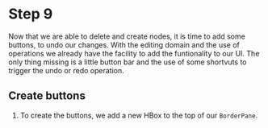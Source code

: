 # Step 9
 
 Now that we are able to delete and create nodes, it is time to add some buttons, to undo our changes. With the editing domain and the use of operations we already have the facility to add the funtionality to our UI.
 The only thing missing is a little button bar and the use of some shortvuts to trigger the undo or redo operation.
 
 ## Create buttons
 
 1. To create the buttons, we add a new HBox to the top of our `BorderPane`.  
